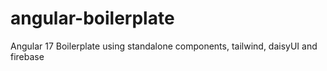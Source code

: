 # angular-boilerplate
Angular 17 Boilerplate using standalone components, tailwind, daisyUI and firebase
